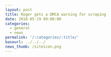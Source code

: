 ```yaml
---
layout: post
title: Roger gets a DMCA warning for scraping
date: 2018-05-19 09:00:00
categories:
  - general
  - news
permalink: '/:categories/:title/'
baseurl: ../../../
news_thumb: /siteicon.png
---
```


